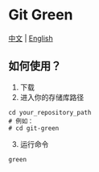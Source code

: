 # Git Green

[中文](README_zh.md) | [English](README.md)

## 如何使用？

1. 下载
2. 进入你的存储库路径
```shell
cd your_repository_path
# 例如：
# cd git-green
```
3. 运行命令
```shell
green
```
